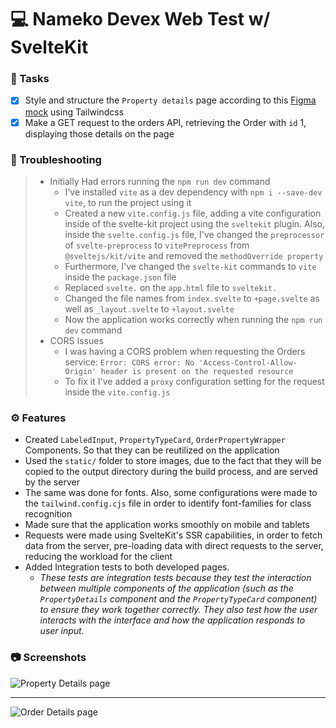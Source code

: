 # 💻 Nameko Devex Web Test w/ SvelteKit

### 📄 Tasks

- [x]  Style and structure the `Property details` page according to this [Figma mock](https://www.figma.com/file/DSl3CRb0uW5hyIUNE0rWPK/nameko-devex?node-id=0-1&t=U13RUERzIzCqApR9-0) using Tailwindcss
- [x]  Make a GET request to the orders API, retrieving the Order with `id` 1, displaying those details on the page

### 💢 Troubleshooting

> - Initially Had errors running the `npm run dev` command
>   - I've installed `vite` as a dev dependency with `npm i --save-dev vite`, to run the project using it
>   - Created a new `vite.config.js` file, adding a vite configuration inside of the svelte-kit project using the `sveltekit` plugin. Also, inside the `svelte.config.js` file, I've changed the `preprocessor` of `svelte-preprocess` to `vitePreprocess` from `@sveltejs/kit/vite` and removed the `methodOverride property`
>   - Furthermore, I've changed the `svelte-kit` commands to `vite` inside the `package.json` file
>   - Replaced `svelte.` on the `app.html` file to `sveltekit.`
>   - Changed the file names from `index.svelte` to `+page.svelte` as well as `_layout.svelte` to `+layout.svelte`
>   - Now the application works correctly when running the `npm run dev` command
>  - CORS Issues
>       - I was having a CORS problem when requesting the Orders service: `Error: CORS error: No 'Access-Control-Allow-Origin' header is present on the requested resource`
>       - To fix it I've added a `proxy` configuration setting for the request inside the `vite.config.js`

### ⚙️ Features

- Created `LabeledInput`, `PropertyTypeCard`, `OrderPropertyWrapper` Components. So that they can be reutilized on the application
- Used the `static/` folder to store images, due to the fact that they will be copied to the output directory during the build process, and are served by the server
- The same was done for fonts. Also, some configurations were made to the `tailwind.config.cjs` file in order to identify font-families for class recognition
- Made sure that the application works smoothly  on mobile and tablets
- Requests were made using SvelteKit's SSR capabilities, in order to fetch data from the server, pre-loading data with direct requests to the server, reducing the workload for the client
- Added Integration tests to both developed pages.
    - *These tests are integration tests because they test the interaction between multiple components of the application (such as the `PropertyDetails` component and the `PropertyTypeCard` component) to ensure they work together correctly. They also test how the user interacts with the interface and how the application responds to user input.*


### 📷 Screenshots
![Property Details page](https://i.imgur.com/eYZ3455.png)

---

![Order Details page](https://i.imgur.com/IJ76cOo.png)